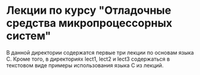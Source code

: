 # Лекции по курсу "Отладочные средства микропроцессорных систем"

В данной директории содержатся первые три лекции по основам языка C.
Кроме того, в директориях lect1, lect2 и lect3 содержаться в текстовом виде
примеры использования языка C из лекций.
